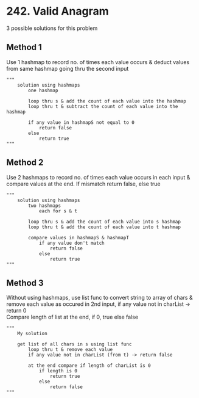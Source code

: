 # 242. Valid Anagram

3 possible solutions for this problem

## Method 1

Use 1 hashmap to record no. of times each value occurs & deduct values from same hashmap going thru the second input  

```
"""
    solution using hashmaps
        one hashmap

        loop thru s & add the count of each value into the hashmap 
        loop thru t & subtract the count of each value into the hashmap 

        if any value in hashmapS not equal to 0
            return false
        else
            return true
"""
```

## Method 2

Use 2 hashmaps to record no. of times each value occurs in each input & compare values at the end. If mismatch return false, else true 

```
"""
    solution using hashmaps
        two hashmaps
            each for s & t

        loop thru s & add the count of each value into s hashmap 
        loop thru t & add the count of each value into t hashmap 

        compare values in hashmapS & hashmapT
            if any value don't match
                return false
            else
                return true
"""
```


## Method 3

Without using hashmaps, use list func to convert string to array of chars & remove each value as occured in 2nd input, if any value not in charList -> return 0  
Compare length of list at the end, if 0, true else false

```
"""
    My solution

    get list of all chars in s using list func
        loop thru t & remove each value
        if any value not in charList (from t) -> return false

        at the end compare if length of charList is 0
            if length is 0
                return true
            else
                return false
"""
```
